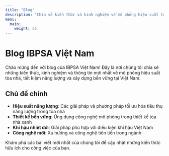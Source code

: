 ```yaml
---
title: "Blog"
description: "Chia sẻ kiến thức và kinh nghiệm về mô phỏng hiệu suất tòa nhà tại Việt Nam"
menu:
  main:
    weight: 55
---
```


# Blog IBPSA Việt Nam

Chào mừng đến với blog của IBPSA Việt Nam! Đây là nơi chúng tôi chia sẻ những kiến thức, kinh nghiệm và thông tin mới nhất về mô phỏng hiệu suất tòa nhà, tiết kiệm năng lượng và xây dựng bền vững tại Việt Nam.

## Chủ đề chính

- **Hiệu suất năng lượng**: Các giải pháp và phương pháp tối ưu hóa tiêu thụ năng lượng trong tòa nhà
- **Thiết kế bền vững**: Ứng dụng công nghệ mô phỏng trong thiết kế tòa nhà xanh
- **Khí hậu nhiệt đới**: Giải pháp phù hợp với điều kiện khí hậu Việt Nam
- **Công nghệ mới**: Xu hướng và công nghệ tiên tiến trong ngành

Khám phá các bài viết mới nhất của chúng tôi để cập nhật những kiến thức hữu ích cho công việc của bạn.